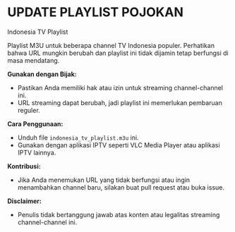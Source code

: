 # UPDATE PLAYLIST POJOKAN


Indonesia TV Playlist

Playlist M3U untuk beberapa channel TV Indonesia populer. Perhatikan bahwa URL mungkin berubah dan playlist ini tidak dijamin tetap berfungsi di masa mendatang.

**Gunakan dengan Bijak:**
- Pastikan Anda memiliki hak atau izin untuk streaming channel-channel ini.
- URL streaming dapat berubah, jadi playlist ini memerlukan pembaruan reguler.

**Cara Penggunaan:**
- Unduh file `indonesia_tv_playlist.m3u` ini.
- Gunakan dengan aplikasi IPTV seperti VLC Media Player atau aplikasi IPTV lainnya.

**Kontribusi:**
- Jika Anda menemukan URL yang tidak berfungsi atau ingin menambahkan channel baru, silakan buat pull request atau buka issue.

**Disclaimer:**
- Penulis tidak bertanggung jawab atas konten atau legalitas streaming channel-channel ini.
